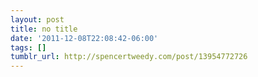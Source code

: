 ```yaml
---
layout: post
title: no title
date: '2011-12-08T22:08:42-06:00'
tags: []
tumblr_url: http://spencertweedy.com/post/13954772726
---
```

